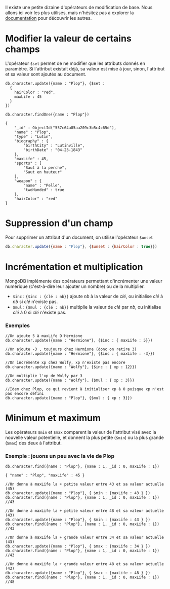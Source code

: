 Il existe une petite dizaine d'opérateurs de modification de base. Nous allons ici voir les plus utilisés, mais n'hésitez pas à explorer la [documentation](http://docs.mongodb.org/manual/reference/operator/update/) pour découvrir les autres.

# Modifier la valeur de certains champs

L'opérateur ```$set``` permet de ne modifier que les attributs donnés en paramètre. Si l'attribut existait déjà, sa valeur est mise à jour, sinon, l'attribut et sa valeur sont ajoutés au document.

```
db.character.update({name : "Plop"}, {$set : 
  {
    hairColor : "red",
    maxLife : 45
  }
})

db.character.findOne({name : "Plop"})
```

```
{
	"_id" : ObjectId("557c64a85aa209c3b5c4c65d"),
	"name" : "Plop",
	"type" : "Lutin",
	"biography" : {
		"birthCity" : "Lutinville",
		"birthDate" : "04-23-1843"
	},
	"maxLife" : 45,
	"sports" : [
		"Saut à la perche",
		"Saut en hauteur"
	],
	"weapon" : {
		"name" : "Pelle",
		"twoHanded" : true
	},
	"hairColor" : "red"
}
```

# Suppression d'un champ

Pour supprimer un attribut d'un document, on utilise l'opérateur ```$unset```

```javascript
db.character.update({name : "Plop"}, {$unset : {hairColor : true}})
```

# Incrémentation et multiplication

MongoDB implémente des opérateurs permettant d'incrémenter une valeur numérique (c'est-à-dire leur ajouter un nombre) ou de la multiplier.

- ```$inc``` : ```{$inc : {clé : nb}}``` ajoute *nb* à la valeur de *clé*, ou initialise *clé* à *nb* si *clé* n'existe pas.
- ```$mul``` : ```{$mul : {clé : nb}}``` multiplie la valeur de *clé* par *nb*, ou initialise *clé* à 0 si *clé* n'existe pas.

### Exemples

```
//On ajoute 5 à maxLife D'Hermione
db.character.update({name : "Hermione"}, {$inc : { maxLife : 5}})

//On ajoute -3 , toujours chez Hermione (donc on retire 3)
db.character.update({name : "Hermione"}, {$inc : { maxLife : -3}})

//On incrémente xp chez Wolfy, xp n'existe pas encore
db.character.update({name : "Wolfy"}, {$inc : { xp : 12}})

//On multiplie l'xp de Wolfy par 3
db.character.update({name : "Wolfy"}, {$mul : { xp : 3}})

//Idem chez Plop, ce qui revient à initialiser xp à 0 puisque xp n'est pas encore défini
db.character.update({name : "Plop"}, {$mul : { xp : 3}})
```

# Minimum et maximum

Les opérateurs ```$min``` et ```$max``` comparent la valeur de l'attribut visé avec la nouvelle valeur potentielle, et donnent la plus petite (```$min```) ou la plus grande (```$max```) des deux à l'attribut.

### Exemple : jouons un peu avec la vie de Plop

```
db.character.find({name : "Plop"}, {name : 1, _id : 0, maxLife : 1})
```

```
{ "name" : "Plop", "maxLife" : 45 }
```

```
//On donne à maxLife la + petite valeur entre 43 et sa valeur actuelle (45)
db.character.update({name : "Plop"}, { $min : {maxLife : 43 } })
db.character.find({name : "Plop"}, {name : 1, _id : 0, maxLife : 1}) //43

//On donne à maxLife la + petite valeur entre 48 et sa valeur actuelle (43)
db.character.update({name : "Plop"}, { $min : {maxLife : 43 } })
db.character.find({name : "Plop"}, {name : 1, _id : 0, maxLife : 1}) //43

//On donne à maxLife la + grande valeur entre 34 et sa valeur actuelle (43)
db.character.update({name : "Plop"}, { $max : {maxLife : 34 } })
db.character.find({name : "Plop"}, {name : 1, _id : 0, maxLife : 1}) //43

//On donne à maxLife la + grande valeur entre 48 et sa valeur actuelle (43)
db.character.update({name : "Plop"}, { $max : {maxLife : 48 } })
db.character.find({name : "Plop"}, {name : 1, _id : 0, maxLife : 1}) //48
```
